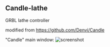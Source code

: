 Candle-lathe
-----------
GRBL lathe controller 

modified from https://github.com/Denvi/Candle 

"Candle" main window:
![screenshot](/screenshots/screenshot_ballhandl.png)
